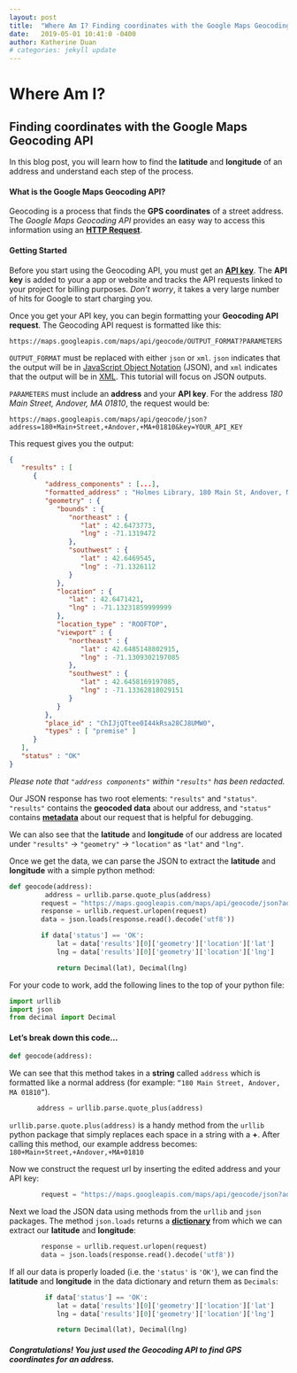 ```yaml
---
layout: post
title:  "Where Am I? Finding coordinates with the Google Maps Geocoding API"
date:   2019-05-01 10:41:0 -0400
author: Katherine Duan
# categories: jekyll update
---
```

# Where Am I?
## Finding coordinates with the Google Maps Geocoding API

In this blog post, you will learn how to find the **latitude** and **longitude** of an address and understand each step of the process.

#### What is the Google Maps Geocoding API?

Geocoding is a process that finds the **GPS coordinates** of a street address. The *Google Maps Geocoding API* provides an easy way to access this information using an [**HTTP Request**][HTTP].

#### Getting Started

Before you start using the Geocoding API, you must get an [**API key**][APIkey]. The **API key** is added to your a app or website and tracks the API requests linked to your project for billing purposes. *Don’t worry*, it takes a very large number of hits for Google to start charging you.

Once you get your API key, you can begin formatting your **Geocoding API request**. The Geocoding API request is formatted like this:

`https://maps.googleapis.com/maps/api/geocode/OUTPUT_FORMAT?PARAMETERS`

`OUTPUT_FORMAT` must be replaced with either `json` or `xml`. `json` indicates that the output will be in [JavaScript Object Notation][JSON] (JSON), and `xml` indicates that the output will be in [XML][XML]. This tutorial will focus on JSON outputs.

`PARAMETERS` must include an **address** and your **API key**. For the address *180 Main Street, Andover, MA 01810*, the request would be:

`https://maps.googleapis.com/maps/api/geocode/json?address=180+Main+Street,+Andover,+MA+01810&key=YOUR_API_KEY`

This request gives you the output:
```JSON
{
   "results" : [
      {
         "address_components" : [...],
         "formatted_address" : "Holmes Library, 180 Main St, Andover, MA 01810, USA",
         "geometry" : {
            "bounds" : {
               "northeast" : {
                  "lat" : 42.6473773,
                  "lng" : -71.1319472
               },
               "southwest" : {
                  "lat" : 42.6469545,
                  "lng" : -71.1326112
               }
            },
            "location" : {
               "lat" : 42.6471421,
               "lng" : -71.13231859999999
            },
            "location_type" : "ROOFTOP",
            "viewport" : {
               "northeast" : {
                  "lat" : 42.6485148802915,
                  "lng" : -71.1309302197085
               },
               "southwest" : {
                  "lat" : 42.6458169197085,
                  "lng" : -71.13362818029151
               }
            }
         },
         "place_id" : "ChIJjQTtee0I44kRsa28CJ8UMW0",
         "types" : [ "premise" ]
      }
   ],
   "status" : "OK"
}
```
*Please note that `"address components"` within `"results"` has been redacted.*

Our JSON response has two root elements: `"results"` and `"status"`. `"results"` contains the **geocoded data** about our address, and `"status"` contains [**metadata**][Status] about our request that is helpful for debugging.

We can also see that the **latitude** and **longitude** of our address are located under `"results"` &rarr; `"geometry"` &rarr; `"location"` as `"lat"` and `"lng"`.

Once we get the data, we can parse the JSON to extract the **latitude** and **longitude** with a simple python method:
```python
def geocode(address):
         address = urllib.parse.quote_plus(address)
        request = "https://maps.googleapis.com/maps/api/geocode/json?address=%s&key=%s" % (address, YOUR_API_KEY)
        response = urllib.request.urlopen(request)
        data = json.loads(response.read().decode('utf8'))

        if data['status'] == 'OK':
            lat = data['results'][0]['geometry']['location']['lat']
            lng = data['results'][0]['geometry']['location']['lng']

            return Decimal(lat), Decimal(lng)
```
For your code to work, add the following lines to the top of your python file:
```python
import urllib
import json
from decimal import Decimal
```
#### Let’s break down this code...

```python
def geocode(address):
```
We can see that this method takes in a **string** called `address` which is formatted like a normal address (for example: `“180 Main Street, Andover, MA 01810”`).
```python
       address = urllib.parse.quote_plus(address)
```
`urllib.parse.quote.plus(address)` is a handy method from the `urllib` python package that simply replaces each space in a string with a **+**. After calling this method, our example address becomes: `180+Main+Street,+Andover,+MA+01810`

Now we construct the request url by inserting the edited address and your API key:

```python
        request = "https://maps.googleapis.com/maps/api/geocode/json?address=%s&key=%s" % (address, YOUR_API_KEY)
```

Next we load the JSON data using methods from the `urllib` and `json` packages. The method `json.loads` returns a [**dictionary**][Dict] from which we can extract our **latitude** and **longitude**:
```python
        response = urllib.request.urlopen(request)
        data = json.loads(response.read().decode('utf8'))
```
If all our data is properly loaded (i.e. the `'status'` is `'OK'`), we can find the **latitude** and **longitude** in the data dictionary and return them as `Decimals`:
```python
         if data['status'] == 'OK':
            lat = data['results'][0]['geometry']['location']['lat']
            lng = data['results'][0]['geometry']['location']['lng']

            return Decimal(lat), Decimal(lng)
```

##### Congratulations! You just used the Geocoding API to find GPS coordinates for an address.

[APIkey]: <https://cloud.google.com/maps-platform/?__utma=102347093.1799659322.1555711030.1555713391.1555713391.1&__utmb=102347093.0.10.1555713391&__utmc=102347093&__utmx=-&__utmz=102347093.1555713391.1.1.utmcsr=(direct)|utmccn=(direct)|utmcmd=(none)&__utmv=-&__utmk=160549309&_ga=2.230547164.1176832213.1555711030-1799659322.1555711030#get-started>
[HTTP]: <https://www.w3schools.com/tags/ref_httpmethods.asp>
[JSON]: <https://www.json.org>
[XML]: <https://www.w3schools.com/xml/xml_whatis.asp>
[Status]: <https://developers.google.com/maps/documentation/geocoding/intro#StatusCodes>
[Dict]: <https://www.w3schools.com/python/python_dictionaries.asp>
